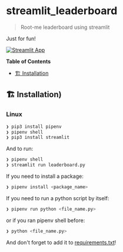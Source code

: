 # streamlit_leaderboard
> Root-me leaderboard using streamlit

Just for fun!

[![Streamlit App](https://static.streamlit.io/badges/streamlit_badge_black_white.svg)](https://share.streamlit.io/blobfish974/streamlit_leaderboard/main/leaderboard.py)



**Table of Contents**
- [🏗 Installation ](#-installation)

## 🏗 Installation)

### Linux

```sh
❯ pip3 install pipenv
❯ pipenv shell
❯ pip3 install streamlit
```

And to run:
```sh
❯ pipenv shell
❯ streamlit run leaderboard.py
```
If you need to install a package:
```sh
❯ pipenv install <package_name>
```

If you need to run a python script by itself:
```sh
❯ pipenv run python <file_name.py>
```
or if you ran pipenv shell before:
```sh
❯ python <file_name.py>
```

And don't forget to add it to [requirements.txt](requirements.txt)!
